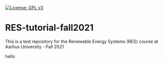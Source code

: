 [![License: GPL v3](https://img.shields.io/badge/License-GPLv3-blue.svg)](https://www.gnu.org/licenses/gpl-3.0)


# RES-tutorial-fall2021
This is a test repository for the Renewable Energy Systems (RES) course at Aarhus University - Fall 2021

hello


